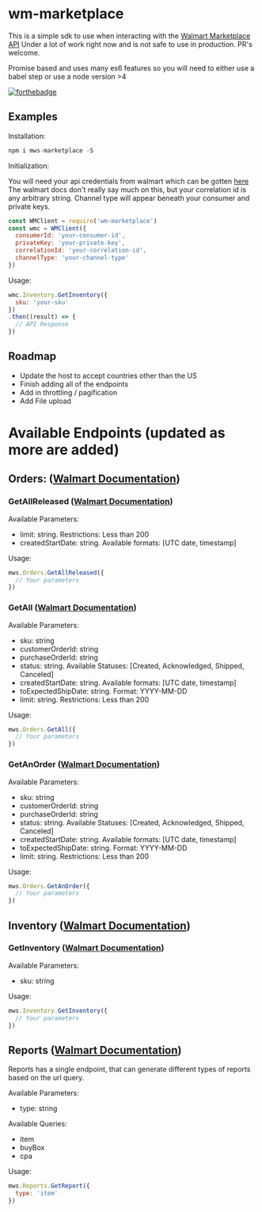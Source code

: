 # wm-marketplace

This is a simple sdk to use when interacting with the [Walmart Marketplace API][apiDocs]
Under a lot of work right now and is not safe to use in production. PR's welcome.

Promise based and uses many es6 features so you will need to either use a babel step or use a node version >4

[![forthebadge](http://forthebadge.com/badges/no-ragrets.svg)](http://forthebadge.com)

## Examples

Installation:

```js
npm i mws-marketplace -S
```

Initialization:

You will need your api credentials from walmart which can be gotten [here][credentials]
The walmart docs don't really say much on this, but your correlation id is any arbitrary string.
Channel type will appear beneath your consumer and private keys.

```js
const WMClient = require('wm-marketplace')
const wmc = WMClient({
  consumerId: 'your-consumer-id',
  privateKey: 'your-private-key',
  correlationId: 'your-correlation-id',
  channelType: 'your-channel-type'
})
```

Usage:

```js
wmc.Inventory.GetInventory({
  sku: 'your-sku'
})
.then((result) => {
  // API Response
})
```

## Roadmap
* Update the host to accept countries other than the US
* Finish adding all of the endpoints
* Add in throttling / pagification
* Add File upload

# Available Endpoints (updated as more are added)

## Orders: ([Walmart Documentation][walmart-orders])

### GetAllReleased ([Walmart Documentation][walmart-orders-getallrealeased])

Available Parameters:
* limit: string. Restrictions: Less than 200
* createdStartDate: string. Available formats: [UTC date, timestamp]

Usage:
```js
mws.Orders.GetAllReleased({
  // Your parameters
})
```

### GetAll ([Walmart Documentation][walmart-orders-getall])

Available Parameters:
* sku: string
* customerOrderId: string
* purchaseOrderId: string
* status: string. Available Statuses: [Created, Acknowledged, Shipped, Canceled]
* createdStartDate: string. Available formats: [UTC date, timestamp]
* toExpectedShipDate: string. Format: YYYY-MM-DD
* limit: string. Restrictions: Less than 200

Usage:
```js
mws.Orders.GetAll({
  // Your parameters
})
```

### GetAnOrder ([Walmart Documentation][walmart-orders-getorder])

Available Parameters:
* sku: string
* customerOrderId: string
* purchaseOrderId: string
* status: string. Available Statuses: [Created, Acknowledged, Shipped, Canceled]
* createdStartDate: string. Available formats: [UTC date, timestamp]
* toExpectedShipDate: string. Format: YYYY-MM-DD
* limit: string. Restrictions: Less than 200

Usage:
```js
mws.Orders.GetAnOrder({
  // Your parameters
})
```

## Inventory ([Walmart Documentation][walmart-inventory])

### GetInventory ([Walmart Documentation][walmart-inventory-get])

Available Parameters:
* sku: string

Usage:
```js
mws.Inventory.GetInventory({
  // Your parameters
})
```

## Reports ([Walmart Documentation][walmart-reports])

Reports has a single endpoint, that can generate different types of reports based on the url query.

Available Parameters:
* type: string

Available Queries:
* item
* buyBox
* cpa

Usage:
```js
mws.Reports.GetReport({
  type: 'item'
})
```

[apiDocs]: https://developer.walmart.com/#/apicenter/marketPlace/latest
[credentials]: https://seller.walmart.com/api-key

[walmart-orders]: https://developer.walmart.com/#/apicenter/marketPlace/latest#orderManagement
[walmart-orders-getallrealeased]: https://developer.walmart.com/#/apicenter/marketPlace/latest#getAllReleasedOrders
[walmart-orders-getall]: https://developer.walmart.com/#/apicenter/marketPlace/latest#getAllOrders
[walmart-orders-getorder]: https://developer.walmart.com/#/apicenter/marketPlace/latest#getAnOrder

[walmart-inventory]: https://developer.walmart.com/#/apicenter/marketPlace/latest#inventoryManagement
[walmart-inventory-get]: https://developer.walmart.com/#/apicenter/marketPlace/latest#getInventoryForAnItem

[walmart-reports]: https://developer.walmart.com/#/apicenter/marketPlace/latest#getReport